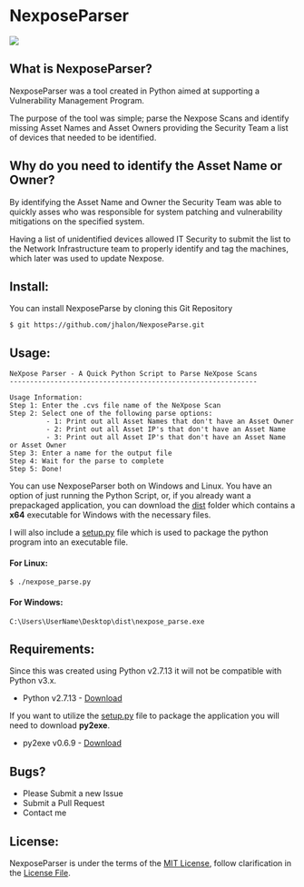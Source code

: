 # NexposeParser

<a href="https://raw.githubusercontent.com/jhalon/jhalon.github.io/master/images/nexpose_parse.png"><img src="https://raw.githubusercontent.com/jhalon/jhalon.github.io/master/images/nexpose_parse.png"></a>

## What is NexposeParser?

NexposeParser was a tool created in Python aimed at supporting a Vulnerability Management Program. 

The purpose of the tool was simple; parse the Nexpose Scans and identify missing Asset Names and Asset Owners providing the Security Team a list of devices that needed to be identified.

## Why do you need to identify the Asset Name or Owner?

By identifying the Asset Name and Owner the Security Team was able to quickly asses who was responsible for system patching and vulnerability mitigations on the specified system.

Having a list of unidentified devices allowed IT Security to submit the list to the Network Infrastructure team to properly identify and tag the machines, which later was used to update Nexpose.

## Install:

You can install NexposeParse by cloning this Git Repository

```console
$ git https://github.com/jhalon/NexposeParse.git
```

## Usage:

```console
NeXpose Parser - A Quick Python Script to Parse NeXpose Scans
-------------------------------------------------------------

Usage Information:
Step 1: Enter the .cvs file name of the NeXpose Scan
Step 2: Select one of the following parse options:
         - 1: Print out all Asset Names that don't have an Asset Owner
         - 2: Print out all Asset IP's that don't have an Asset Name
         - 3: Print out all Asset IP's that don't have an Asset Name or Asset Owner
Step 3: Enter a name for the output file
Step 4: Wait for the parse to complete
Step 5: Done!
```

You can use NexposeParser both on Windows and Linux. You have an option of just running the Python Script, or, if you already want a prepackaged application, you can download the [dist](https://github.com/jhalon/NexposeParser/tree/master/dist) folder which contains a __x64__ executable for Windows with the necessary files.

I will also include a [setup.py](https://github.com/jhalon/NexposeParser/blob/master/setup.py) file which is used to package the python program into an executable file.

#### For Linux:

```console
$ ./nexpose_parse.py
```

#### For Windows:

```console
C:\Users\UserName\Desktop\dist\nexpose_parse.exe
```

## Requirements:

Since this was created using Python v2.7.13 it will not be compatible with Python v3.x.

* Python v2.7.13 - [Download](https://www.python.org/downloads/release/python-2713/)

If you want to utilize the [setup.py](https://github.com/jhalon/NexposeParser/blob/master/setup.py) file to package the application you will need to download __py2exe__. 

* py2exe v0.6.9 - [Download](https://sourceforge.net/projects/py2exe/files/py2exe/0.6.9/)

## Bugs?

* Please Submit a new Issue
* Submit a Pull Request
* Contact me

## License:

NexposeParser is under the terms of the [MIT License](https://www.tldrlegal.com/l/mit), follow clarification in the [License File](https://github.com/jhalon/NexposeParse/blob/master/LICENSE).
